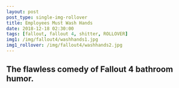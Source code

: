 ```yaml
---
layout: post
post_type: single-img-rollover
title: Employees Must Wash Hands
date: 2018-12-18 02:30:00
tags: [fallout, fallout 4, shitter, ROLLOVER]
img1: /img/fallout4/washhands1.jpg
img1_rollover: /img/fallout4/washhands2.jpg
---
```

## The flawless comedy of Fallout 4 bathroom humor.
